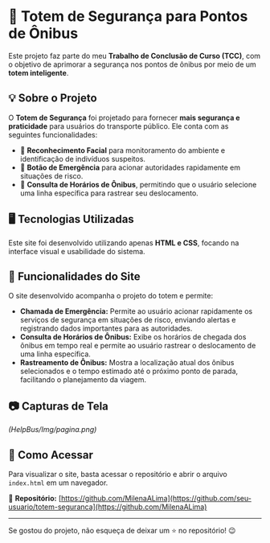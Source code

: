 # 🏢 Totem de Segurança para Pontos de Ônibus

Este projeto faz parte do meu **Trabalho de Conclusão de Curso (TCC)**, com o objetivo de aprimorar a segurança nos pontos de ônibus por meio de um **totem inteligente**.

## 💡 Sobre o Projeto
O **Totem de Segurança** foi projetado para fornecer **mais segurança e praticidade** para usuários do transporte público. Ele conta com as seguintes funcionalidades:

- 📸 **Reconhecimento Facial** para monitoramento do ambiente e identificação de indivíduos suspeitos.
- 🚨 **Botão de Emergência** para acionar autoridades rapidamente em situações de risco.
- 🚌 **Consulta de Horários de Ônibus**, permitindo que o usuário selecione uma linha específica para rastrear seu deslocamento.

## 🖥️ Tecnologias Utilizadas
Este site foi desenvolvido utilizando apenas **HTML e CSS**, focando na interface visual e usabilidade do sistema.

## 📌 Funcionalidades do Site
O site desenvolvido acompanha o projeto do totem e permite:
- **Chamada de Emergência:** Permite ao usuário acionar rapidamente os serviços de segurança em situações de risco, enviando alertas e registrando dados importantes para as autoridades.
- **Consulta de Horários de Ônibus:** Exibe os horários de chegada dos ônibus em tempo real e permite ao usuário rastrear o deslocamento de uma linha específica.
- **Rastreamento de Ônibus:** Mostra a localização atual dos ônibus selecionados e o tempo estimado até o próximo ponto de parada, facilitando o planejamento da viagem.

## 📷 Capturas de Tela
*(HelpBus/Img/pagina.png)*

## 🚀 Como Acessar
Para visualizar o site, basta acessar o repositório e abrir o arquivo `index.html` em um navegador.

📌 **Repositório:** [https://github.com/MilenaALima](https://github.com/seu-usuario/totem-seguranca](https://github.com/MilenaALima)

---

Se gostou do projeto, não esqueça de deixar um ⭐ no repositório! 😉
